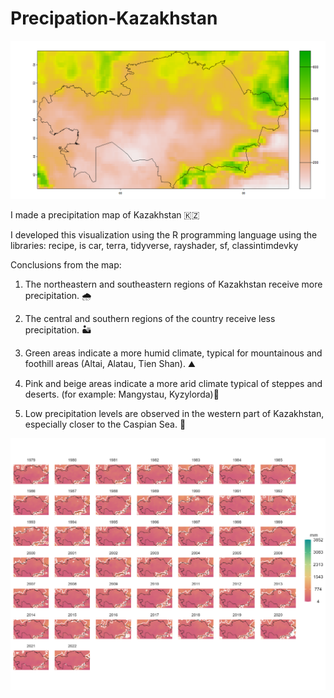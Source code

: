# Precipation-Kazakhstan

![](111.jpeg)

I made a precipitation map of Kazakhstan 🇰🇿 

I developed this visualization using the R programming language using the libraries: recipe, is car, terra, tidyverse, rayshader, sf, classintimdevky

Conclusions from the map:

1. The northeastern and southeastern regions of Kazakhstan receive more precipitation. 🌧️

2. The central and southern regions of the country receive less precipitation. 🏜️

3. Green areas indicate a more humid climate, typical for mountainous and foothill areas (Altai, Alatau, Tien Shan). ⛰️

4. Pink and beige areas indicate a more arid climate typical of steppes and deserts. (for example: Mangystau, Kyzylorda)🌾

5. Low precipitation levels are observed in the western part of Kazakhstan, especially closer to the Caspian Sea. 🌊

![](precipitation_kaz.png)
